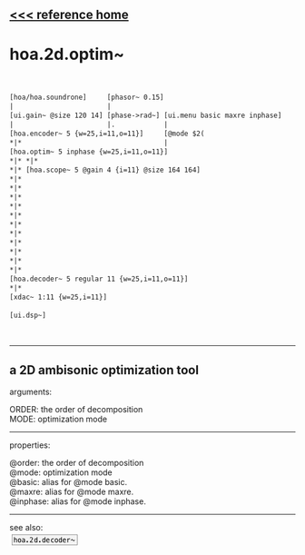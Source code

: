 [<<< reference home](ceammc_lib.md)
---

# hoa.2d.optim~

```


[hoa/hoa.soundrone]     [phasor~ 0.15]
|                       |
[ui.gain~ @size 120 14] [phase->rad~] [ui.menu basic maxre inphase]
|                       |.            |
[hoa.encoder~ 5 {w=25,i=11,o=11}]     [@mode $2(
*|*                                   |
[hoa.optim~ 5 inphase {w=25,i=11,o=11}]
*|* *|*
*|* [hoa.scope~ 5 @gain 4 {i=11} @size 164 164]
*|*
*|*
*|*
*|*
*|*
*|*
*|*
*|*
*|*
*|*
*|*
[hoa.decoder~ 5 regular 11 {w=25,i=11,o=11}]
*|*
[xdac~ 1:11 {w=25,i=11}]

[ui.dsp~]

            
```
---
a 2D ambisonic optimization tool
---
arguments:

ORDER: the order of decomposition<br>
MODE: optimization
            mode<br>

---
properties:

@order: the order of decomposition<br>
@mode: 
            optimization mode<br>
@basic: alias for @mode basic.<br>
@maxre: alias for @mode maxre.<br>
@inphase: alias for @mode inphase.<br>

---
see also:<br>
[![hoa.2d.decoder~](img/object_hoa.2d.decoder~.png)](hoa.2d.decoder~.md)
